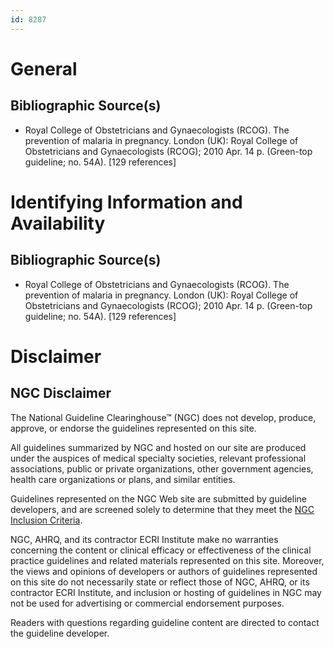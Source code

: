 ```yaml
---
id: 8287
---
```


# General

## Bibliographic Source(s)

- Royal College of Obstetricians and Gynaecologists (RCOG). The prevention of malaria in pregnancy. London (UK): Royal College of Obstetricians and Gynaecologists (RCOG); 2010 Apr. 14 p. (Green-top guideline; no. 54A). [129 references]

# Identifying Information and Availability

## Bibliographic Source(s)

- Royal College of Obstetricians and Gynaecologists (RCOG). The prevention of malaria in pregnancy. London (UK): Royal College of Obstetricians and Gynaecologists (RCOG); 2010 Apr. 14 p. (Green-top guideline; no. 54A). [129 references]

# Disclaimer

## NGC Disclaimer

The National Guideline Clearinghouse™ (NGC) does not develop, produce, approve, or endorse the guidelines represented on this site.

All guidelines summarized by NGC and hosted on our site are produced under the auspices of medical specialty societies, relevant professional associations, public or private organizations, other government agencies, health care organizations or plans, and similar entities.

Guidelines represented on the NGC Web site are submitted by guideline developers, and are screened solely to determine that they meet the [NGC Inclusion Criteria](/help-and-about/summaries/inclusion-criteria).

NGC, AHRQ, and its contractor ECRI Institute make no warranties concerning the content or clinical efficacy or effectiveness of the clinical practice guidelines and related materials represented on this site. Moreover, the views and opinions of developers or authors of guidelines represented on this site do not necessarily state or reflect those of NGC, AHRQ, or its contractor ECRI Institute, and inclusion or hosting of guidelines in NGC may not be used for advertising or commercial endorsement purposes.

Readers with questions regarding guideline content are directed to contact the guideline developer.

